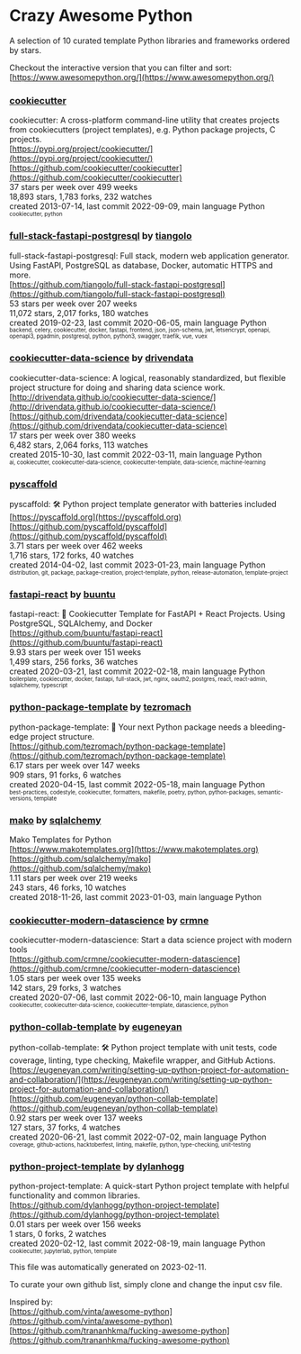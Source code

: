 # Crazy Awesome Python
A selection of 10 curated template Python libraries and frameworks ordered by stars.  

Checkout the interactive version that you can filter and sort: 
[https://www.awesomepython.org/](https://www.awesomepython.org/)  


### [cookiecutter](https://github.com/cookiecutter/cookiecutter)  
cookiecutter: A cross-platform command-line utility that creates projects from cookiecutters (project templates), e.g. Python package projects, C projects.  
[https://pypi.org/project/cookiecutter/](https://pypi.org/project/cookiecutter/)  
[https://github.com/cookiecutter/cookiecutter](https://github.com/cookiecutter/cookiecutter)  
37 stars per week over 499 weeks  
18,893 stars, 1,783 forks, 232 watches  
created 2013-07-14, last commit 2022-09-09, main language Python  
<sub><sup>cookiecutter, python</sup></sub>


### [full-stack-fastapi-postgresql](https://github.com/tiangolo/full-stack-fastapi-postgresql) by [tiangolo](https://github.com/tiangolo)  
full-stack-fastapi-postgresql: Full stack, modern web application generator. Using FastAPI, PostgreSQL as database, Docker, automatic HTTPS and more.  
[https://github.com/tiangolo/full-stack-fastapi-postgresql](https://github.com/tiangolo/full-stack-fastapi-postgresql)  
53 stars per week over 207 weeks  
11,072 stars, 2,017 forks, 180 watches  
created 2019-02-23, last commit 2020-06-05, main language Python  
<sub><sup>backend, celery, cookiecutter, docker, fastapi, frontend, json, json-schema, jwt, letsencrypt, openapi, openapi3, pgadmin, postgresql, python, python3, swagger, traefik, vue, vuex</sup></sub>


### [cookiecutter-data-science](https://github.com/drivendata/cookiecutter-data-science) by [drivendata](https://github.com/drivendata)  
cookiecutter-data-science: A logical, reasonably standardized, but flexible project structure for doing and sharing data science work.  
[http://drivendata.github.io/cookiecutter-data-science/](http://drivendata.github.io/cookiecutter-data-science/)  
[https://github.com/drivendata/cookiecutter-data-science](https://github.com/drivendata/cookiecutter-data-science)  
17 stars per week over 380 weeks  
6,482 stars, 2,064 forks, 113 watches  
created 2015-10-30, last commit 2022-03-11, main language Python  
<sub><sup>ai, cookiecutter, cookiecutter-data-science, cookiecutter-template, data-science, machine-learning</sup></sub>


### [pyscaffold](https://github.com/pyscaffold/pyscaffold)  
pyscaffold: 🛠 Python project template generator with batteries included  
[https://pyscaffold.org](https://pyscaffold.org)  
[https://github.com/pyscaffold/pyscaffold](https://github.com/pyscaffold/pyscaffold)  
3.71 stars per week over 462 weeks  
1,716 stars, 172 forks, 40 watches  
created 2014-04-02, last commit 2023-01-23, main language Python  
<sub><sup>distribution, git, package, package-creation, project-template, python, release-automation, template-project</sup></sub>


### [fastapi-react](https://github.com/buuntu/fastapi-react) by [buuntu](https://github.com/buuntu)  
fastapi-react: 🚀   Cookiecutter Template for FastAPI + React Projects.  Using PostgreSQL, SQLAlchemy, and Docker  
[https://github.com/buuntu/fastapi-react](https://github.com/buuntu/fastapi-react)  
9.93 stars per week over 151 weeks  
1,499 stars, 256 forks, 36 watches  
created 2020-03-21, last commit 2022-02-18, main language Python  
<sub><sup>boilerplate, cookiecutter, docker, fastapi, full-stack, jwt, nginx, oauth2, postgres, react, react-admin, sqlalchemy, typescript</sup></sub>


### [python-package-template](https://github.com/tezromach/python-package-template) by [tezromach](https://github.com/tezromach)  
python-package-template: 🚀 Your next Python package needs a bleeding-edge project structure.  
[https://github.com/tezromach/python-package-template](https://github.com/tezromach/python-package-template)  
6.17 stars per week over 147 weeks  
909 stars, 91 forks, 6 watches  
created 2020-04-15, last commit 2022-05-18, main language Python  
<sub><sup>best-practices, codestyle, cookiecutter, formatters, makefile, poetry, python, python-packages, semantic-versions, template</sup></sub>


### [mako](https://github.com/sqlalchemy/mako) by [sqlalchemy](https://github.com/sqlalchemy)  
Mako Templates for Python  
[https://www.makotemplates.org](https://www.makotemplates.org)  
[https://github.com/sqlalchemy/mako](https://github.com/sqlalchemy/mako)  
1.11 stars per week over 219 weeks  
243 stars, 46 forks, 10 watches  
created 2018-11-26, last commit 2023-01-03, main language Python  


### [cookiecutter-modern-datascience](https://github.com/crmne/cookiecutter-modern-datascience) by [crmne](https://github.com/crmne)  
cookiecutter-modern-datascience: Start a data science project with modern tools  
[https://github.com/crmne/cookiecutter-modern-datascience](https://github.com/crmne/cookiecutter-modern-datascience)  
1.05 stars per week over 135 weeks  
142 stars, 29 forks, 3 watches  
created 2020-07-06, last commit 2022-06-10, main language Python  
<sub><sup>cookiecutter, cookiecutter-data-science, cookiecutter-template, datascience, python</sup></sub>


### [python-collab-template](https://github.com/eugeneyan/python-collab-template) by [eugeneyan](https://github.com/eugeneyan)  
python-collab-template: 🛠 Python project template with unit tests, code coverage, linting, type checking, Makefile wrapper, and GitHub Actions.  
[https://eugeneyan.com/writing/setting-up-python-project-for-automation-and-collaboration/](https://eugeneyan.com/writing/setting-up-python-project-for-automation-and-collaboration/)  
[https://github.com/eugeneyan/python-collab-template](https://github.com/eugeneyan/python-collab-template)  
0.92 stars per week over 137 weeks  
127 stars, 37 forks, 4 watches  
created 2020-06-21, last commit 2022-07-02, main language Python  
<sub><sup>coverage, github-actions, hacktoberfest, linting, makefile, python, type-checking, unit-testing</sup></sub>


### [python-project-template](https://github.com/dylanhogg/python-project-template) by [dylanhogg](https://github.com/dylanhogg)  
python-project-template: A quick-start Python project template with helpful functionality and common libraries.  
[https://github.com/dylanhogg/python-project-template](https://github.com/dylanhogg/python-project-template)  
0.01 stars per week over 156 weeks  
1 stars, 0 forks, 2 watches  
created 2020-02-12, last commit 2022-08-19, main language Python  
<sub><sup>cookiecutter, jupyterlab, python, template</sup></sub>


This file was automatically generated on 2023-02-11.  

To curate your own github list, simply clone and change the input csv file.  

Inspired by:  
[https://github.com/vinta/awesome-python](https://github.com/vinta/awesome-python)  
[https://github.com/trananhkma/fucking-awesome-python](https://github.com/trananhkma/fucking-awesome-python)  